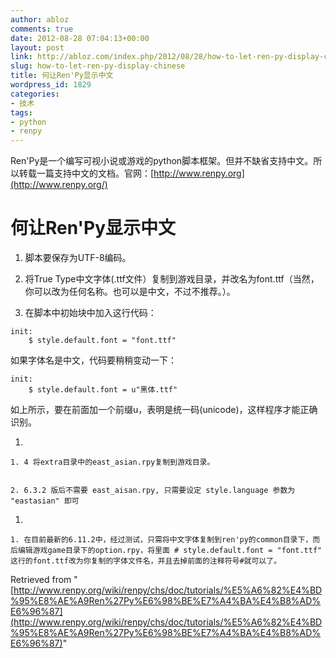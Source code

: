 ```yaml
---
author: abloz
comments: true
date: 2012-08-28 07:04:13+00:00
layout: post
link: http://abloz.com/index.php/2012/08/28/how-to-let-ren-py-display-chinese/
slug: how-to-let-ren-py-display-chinese
title: 何让Ren'Py显示中文
wordpress_id: 1829
categories:
- 技术
tags:
- python
- renpy
---
```


Ren'Py是一个编写可视小说或游戏的python脚本框架。但并不缺省支持中文。所以转载一篇支持中文的文档。官网：[http://www.renpy.org](http://www.renpy.org/)


# 何让Ren'Py显示中文





	
  1. 脚本要保存为UTF-8编码。

	
  2. 将True Type中文字体(.ttf文件）复制到游戏目录，并改名为font.ttf（当然，你可以改为任何名称。也可以是中文，不过不推荐。）。

	
  3. 在脚本中初始块中加入这行代码：




    
    init:
        $ style.default.font = "font.ttf"


如果字体名是中文，代码要稍稍变动一下：

    
    init:
        $ style.default.font = u"黑体.ttf"


如上所示，要在前面加一个前缀u，表明是统一码(unicode)，这样程序才能正确识别。



	
  1. 

	
    1. 4 将extra目录中的east_asian.rpy复制到游戏目录。

	
    2. 6.3.2 版后不需要 east_aisan.rpy, 只需要设定 style.language 参数为 "eastasian" 即可






	
  1. 

	
    1. 在目前最新的6.11.2中，经过测试，只需将中文字体复制到ren'py的common目录下，而后编辑游戏game目录下的option.rpy，将里面 # style.default.font = "font.ttf" 这行的font.ttf改为你复制的字体文件名，并且去掉前面的注释符号#就可以了。








Retrieved from "[http://www.renpy.org/wiki/renpy/chs/doc/tutorials/%E5%A6%82%E4%BD%95%E8%AE%A9Ren%27Py%E6%98%BE%E7%A4%BA%E4%B8%AD%E6%96%87](http://www.renpy.org/wiki/renpy/chs/doc/tutorials/%E5%A6%82%E4%BD%95%E8%AE%A9Ren%27Py%E6%98%BE%E7%A4%BA%E4%B8%AD%E6%96%87)"







